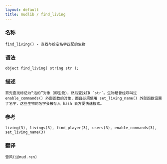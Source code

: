 ```yaml
---
layout: default
title: mudlib / find_living
---
```


### 名称

    find_living() - 查找与给定名字匹配的生物

### 语法

    object find_living( string str );

### 描述

    首先查找标记为“活的”对象（即生物），然后查找ID `str`。生物是曾经呼叫过 enable_commands() 外部函数的对象，而且必须使用 set_living_name() 外部函数设置了名字，这些生物的名字会被存入 hash 表方便快速搜索。

### 参考

    living(3), livings(3), find_player(3), users(3), enable_commands(3), set_living_name(3)

### 翻译

    雪风(i@mud.ren)
